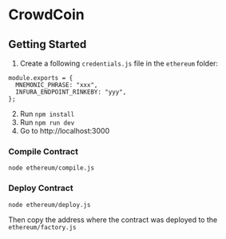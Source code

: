 # CrowdCoin

## Getting Started

1. Create a following `credentials.js` file in the `ethereum` folder:

```
module.exports = {
  MNEMONIC_PHRASE: "xxx",
  INFURA_ENDPOINT_RINKEBY: "yyy",
};
```

2. Run `npm install`
3. Run `npm run dev`
4. Go to http://localhost:3000

### Compile Contract

```
node ethereum/compile.js
```

### Deploy Contract

```
node ethereum/deploy.js
```

Then copy the address where the contract was deployed to the `ethereum/factory.js`
